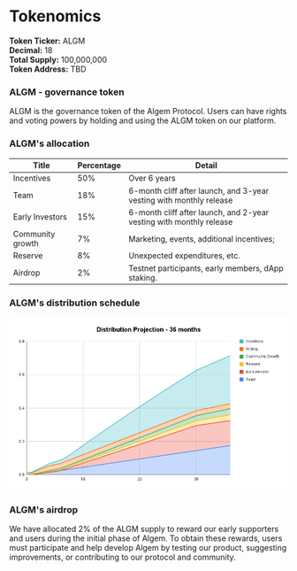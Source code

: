 # Tokenomics

**Token Ticker:** ALGM \
**Decimal:** 18 \
**Total Supply:** 100,000,000 \
**Token Address:** TBD

### ALGM - governance token

ALGM is the governance token of the Algem Protocol. Users can have rights and voting powers by holding and using the ALGM token on our platform.

### **ALGM's allocation**

| Title            | Percentage | Detail                                                              |
| ---------------- | ---------- | ------------------------------------------------------------------- |
| Incentives       | 50%        | Over 6 years                                                        |
| Team             | 18%        | 6-month cliff after launch, and 3-year vesting with monthly release |
| Early Investors  | 15%        | 6-month cliff after launch, and 2-year vesting with monthly release |
| Community growth | 7%         | Marketing, events, additional incentives;                           |
| Reserve          | 8%         | Unexpected expenditures, etc.                                       |
| Airdrop          | 2%         | Testnet participants, early members, dApp staking.                  |

### **ALGM's distribution schedule**

![](<../../../Indonesian/.gitbook/assets/Distribution (1).PNG>)

### **ALGM's airdrop**

We have allocated 2% of the ALGM supply to reward our early supporters and users during the initial phase of Algem. To obtain these rewards, users must participate and help develop Algem by testing our product, suggesting improvements, or contributing to our protocol and community.
